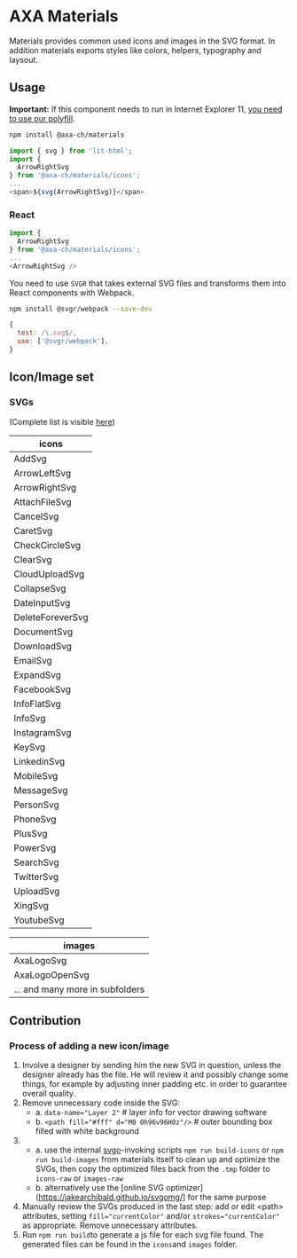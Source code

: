 # AXA Materials

Materials provides common used icons and images in the SVG format. In addition materials exports styles like colors, helpers, typography and laysout.

## Usage

**Important:** If this component needs to run in Internet Explorer 11, [you need to use our polyfill](https://github.com/axa-ch/patterns-library/tree/develop/src/components/05-utils/polyfill).

```bash
npm install @axa-ch/materials
```

```js
import { svg } from 'lit-html';
import {
  ArrowRightSvg
} from '@axa-ch/materials/icons';
...
<span>${svg(ArrowRightSvg)}</span>
```

### React

```js
import {
  ArrowRightSvg
} from '@axa-ch/materials/icons';
...
<ArrowRightSvg />
```
You need to use `SVGR` that takes external SVG files and transforms them into React components with Webpack.

```bash
npm install @svgr/webpack --save-dev
```

```js
{
  test: /\.svg$/,
  use: ['@svgr/webpack'],
}
```

## Icon/Image set

### SVGs

(Complete list is visible [here](https://github.com/axa-ch/patterns-library/tree/develop/src/components/00-materials/icons-raw))

| icons            |
| ---------------- |
| AddSvg           |
| ArrowLeftSvg     |
| ArrowRightSvg    |
| AttachFileSvg    |
| CancelSvg        |
| CaretSvg         |
| CheckCircleSvg   |
| ClearSvg         |
| CloudUploadSvg   |
| CollapseSvg      |
| DateInputSvg     |
| DeleteForeverSvg |
| DocumentSvg      |
| DownloadSvg      |
| EmailSvg         |
| ExpandSvg        |
| FacebookSvg      |
| InfoFlatSvg      |
| InfoSvg          |
| InstagramSvg     |
| KeySvg           |
| LinkedinSvg      |
| MobileSvg        |
| MessageSvg       |
| PersonSvg        |
| PhoneSvg         |
| PlusSvg          |
| PowerSvg         |
| SearchSvg        |
| TwitterSvg       |
| UploadSvg        |
| XingSvg          |
| YoutubeSvg       |

| images                          |
| ------------------------------- |
| AxaLogoSvg                      |
| AxaLogoOpenSvg                  |
| ... and many more in subfolders |

## Contribution

### Process of adding a new icon/image

1. Involve a designer by sending him the new SVG in question, unless the designer already has the file. He will review it and possibly change some things, for example by adjusting inner padding etc. in order to guarantee overall quality.
2. Remove unnecessary code inside the SVG:
   - a. `data-name="Layer 2"` # layer info for vector drawing software
   - b. `<path fill="#fff" d="M0 0h96v96H0z"/>` # outer bounding box filled with white background
3. - a. use the internal [svgo](https://github.com/svg/svgo)-invoking scripts `npm run build-icons` or `npm run build-images` from materials itself to clean up and optimize the SVGs, then copy the optimized files back from the `.tmp` folder to `icons-raw` or `images-raw`
   - b. alternatively use the [online SVG optimizer](https://jakearchibald.github.io/svgomg/] for the same purpose
4. Manually review the SVGs produced in the last step: add or edit &lt;path&gt; attributes, setting `fill="currentColor"` and/or `strokes="currentColor"` as appropriate. Remove unnecessary attributes.
5. Run `npm run build`to generate a js file for each svg file found. The generated files can be found in the `icons`and `images` folder.
